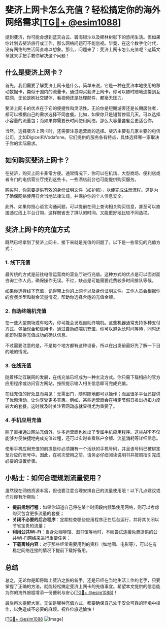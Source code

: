 # 斐济上网卡怎么充值？轻松搞定你的海外网络需求[[TG💪+ @esim1088](https://t.me/s/esim1088)]

提到斐济，你可能会想到蓝天白云、碧海银沙以及椰林树影下的悠闲生活。但如果你计划去斐济旅行或工作，那么网络问题可不能忽视。毕竟，在这个数字化时代，没有网络的生活简直难以想象。那么，问题来了：斐济上网卡怎么充值呢？这篇文章就来手把手教你解决这个问题！

## 什么是斐济上网卡？

首先，我们需要了解斐济上网卡是什么。简单来说，它是一种在斐济本地使用的移动数据卡，类似于国内的流量卡。通过购买斐济上网卡，你可以随时随地连接到互联网，无论是刷社交媒体、看视频还是处理邮件，都毫无压力。

斐济上网卡的优点在于它的便捷性和灵活性。无论你是短期游客还是长期居住者，都可以根据自己的需求选择不同套餐。比如，如果你只是短暂停留几天，可以选择小容量的流量包；而如果你需要长时间使用网络，那么大容量套餐会更适合你。

当然，选择斐济上网卡时，还需要注意运营商的选择。斐济主要有几家主要的电信公司，比如Digicel和Vodafone。它们提供的服务各有特点，具体选择哪一家取决于你的实际需求。

## 如何购买斐济上网卡？

在斐济，购买上网卡非常方便。通常情况下，你可以在机场、大型商场、便利店或者专门的电信营业厅找到这些卡。一些酒店前台也可能提供购买服务。

购买时，你需要提供有效的身份证明文件（如护照），以便完成注册流程。这是为了确保网络使用符合当地法律法规，并保护你的个人信息安全。

此外，如果你担心语言沟通问题，可以提前在网上查询相关购买信息，甚至可以直接通过线上平台订购，这样既省去了排队的时间，又能更好地比较不同选项。

## 斐济上网卡的充值方式

既然已经拿到了斐济上网卡，接下来就是充值的问题了。以下是一些常见的充值方式：

### 1. 线下充值

最传统的方式是前往电信运营商的营业厅进行充值。这种方式的优点是可以面对面咨询工作人员，确保操作无误。不过，缺点是可能需要花费较多时间排队等候。

如果你选择线下充值，记得带上你的上网卡以及身份证明文件。工作人员会根据你的套餐类型和剩余流量情况，帮助你选择合适的充值金额。

### 2. 自助终端机充值

在一些大型商场或车站内，你可能会发现自助终端机。这些机器通常支持多种支付方式，包括现金和信用卡。通过自助终端机充值，你可以避免长时间等待，同时还能即时获得充值成功的确认信息。

不过需要注意的是，不是每个地方都有这种设备，所以在出发前最好先了解一下目的地的情况。

### 3. 在线充值

随着移动互联网的发展，在线充值已经成为一种主流方式。你只需下载相应的官方应用程序或访问官方网站，按照提示输入相关信息即可完成充值。

在线充值的好处显而易见：无需出门，随时随地都可以操作；而且很多平台还提供了优惠活动，让你享受更多实惠。例如，某些运营商会在特定节假日推出折扣力度较大的套餐，这时候及时关注官网动态就显得尤为重要了。

### 4. 手机应用充值

除了直接通过网站充值外，许多运营商也推出了专属手机应用程序。这些APP不仅能够方便快捷地完成充值过程，还可以实时查看账户余额、流量消耗等详细信息。

使用手机应用充值的前提是你必须拥有一个活跃的手机号码，并且该号码已被绑定至对应的账号中。因此，在初次使用之前，请务必仔细阅读说明书并按照指引完成必要的设置步骤。

## 小贴士：如何合理规划流量使用？

虽然现在网络资源丰富，但也要注意合理安排自己的流量使用哦！以下几点建议或许对你有所帮助：

- **提前规划行程**：如果你知道自己将在某个时间段内频繁使用网络，则可以考虑购买包含更多流量的套餐；
- **关闭不必要的后台程序**：定期检查哪些应用程序正在后台运行，并将其关闭以节省宝贵的流量；
- **利用公共Wi-Fi**：当身处咖啡馆、图书馆等地时，不妨尝试连接免费提供的公共Wi-Fi网络来进行重要任务；
- **下载离线内容**：对于那些经常需要用到的资料（如地图、电影等），可以在有稳定网络连接的情况下提前下载好备用。

## 总结

总之，无论你是即将踏上斐济之旅的新手，还是已经在当地生活工作的老手，只要掌握了正确的方法，就能轻松搞定斐济上网卡的充值事宜。希望本文提供的信息能为你的海外旅程增添一份便利与安心[[TG💪+ @esim1088](https://t.me/s/esim1088)]！

最后再次提醒大家，无论是哪种充值方式，都要确保自己处于安全可靠的环境中操作，以免造成不必要的麻烦。祝各位旅途愉快！

[[TG💪+ @esim1088](https://t.me/s/esim1088) ![Image](https://i.postimg.cc/4NQfJmqS/Snipaste-2025-05-13-00-14-12.png)]